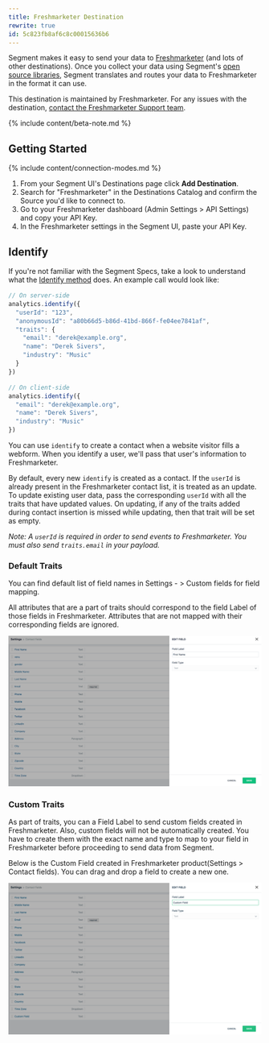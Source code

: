 ```yaml
---
title: Freshmarketer Destination
rewrite: true
id: 5c823fb8af6c8c00015636b6
---
```

Segment makes it easy to send your data to [Freshmarketer](https://www.freshmarketer.com/?utm_source=segmentio&utm_medium=docs&utm_campaign=partners) (and lots of other destinations). Once you collect your data using Segment's [open source libraries](/docs/connections/sources/catalog/), Segment translates and routes your data to Freshmarketer in the format it can use.

This destination is maintained by Freshmarketer. For any issues with the destination, [contact the Freshmarketer Support team](mailto:support@freshmarketer.com).

{% include content/beta-note.md %}


## Getting Started

{% include content/connection-modes.md %}

1. From your Segment UI's Destinations page click **Add Destination**.
2. Search for "Freshmarketer" in the Destinations Catalog and confirm the Source you'd like to connect to.
3. Go to your Freshmarketer dashboard (Admin Settings > API Settings) and copy your API Key.
4. In the Freshmarketer settings in the Segment UI, paste your API Key.

## Identify

If you're not familiar with the Segment Specs, take a look to understand what the [Identify method](/docs/connections/spec/identify/) does. An example call would look like:

```js
// On server-side
analytics.identify({
  "userId": "123",
  "anonymousId": "a80b66d5-b86d-41bd-866f-fe04ee7841af",
  "traits": {
    "email": "derek@example.org",
    "name": "Derek Sivers",
    "industry": "Music"
  }
})
```

```js
// On client-side
analytics.identify({
  "email": "derek@example.org",
  "name": "Derek Sivers",
  "industry": "Music"
})
```

You can use `identify` to create a contact when a website visitor fills a webform. When you identify a user, we'll pass that user's information to Freshmarketer.

By default, every new `identify` is created as a contact. If the `userId` is already present in the Freshmarketer contact list, it is treated as an update. To update existing user data, pass the corresponding `userId` with all the traits that have updated values. On updating, if any of the traits added during contact insertion is missed while updating, then that trait will be set as empty.

*Note: A `userId` is required in order to send events to Freshmarketer. You must also send `traits.email` in your payload.*

### Default Traits

You can find default list of field names in Settings - > Custom fields for field mapping.

All attributes that are a part of traits should correspond to the field Label of those fields in Freshmarketer. Attributes that are not mapped with their corresponding fields are ignored.

![](images/contact-fields.png)

### Custom Traits

As part of traits, you can a Field Label to send custom fields created in Freshmarketer. Also, custom fields will not be automatically created. You have to create them with the exact name and type to map to your field in Freshmarketer before proceeding to send data from Segment.

Below is the Custom Field created in Freshmarketer product(Settings > Contact fields). You can drag and drop a field to create a new one.

![](images/custom-fields.png)
